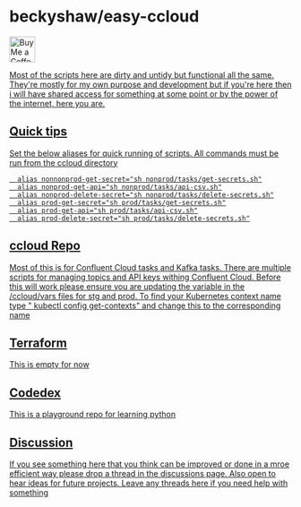 # beckyshaw/easy-ccloud
<a href='https://ko-fi.com/rooshaw' target='_blank'><img height='35' style='border:0px;height:46px;' src='https://az743702.vo.msecnd.net/cdn/kofi3.png?v=0' border='0' alt='Buy Me a Coffee at ko-fi.com' />

Most of the scripts here are dirty and untidy but functional all the same. They're mostly for my own purpose and development but if you're here then i will have shared access for something at some point or by the power of the internet, here you are. 

## Quick tips
Set the below aliases for quick running of scripts. All commands must be run from the ccloud directory

```
  alias nonnonprod-get-secret="sh nonprod/tasks/get-secrets.sh"
  alias nonprod-get-api="sh nonprod/tasks/api-csv.sh"
  alias nonprod-delete-secret="sh nonprod/tasks/delete-secrets.sh"
  alias prod-get-secret="sh prod/tasks/get-secrets.sh"
  alias prod-get-api="sh prod/tasks/api-csv.sh"
  alias prod-delete-secret="sh prod/tasks/delete-secrets.sh"
```

## ccloud Repo
Most of this is for Confluent Cloud tasks and Kafka tasks. There are multiple scripts for managing topics and API keys withing Confluent Cloud.
Before this will work please ensure you are updating the variable in the /ccloud/vars files for stg and prod. 
To find your Kubernetes context name type " kubectl config get-contexts" and change this to the corresponding name

## Terraform
This is empty for now

## Codedex
This is a playground repo for learning python


## Discussion
If you see something here that you think can be improved or done in a mroe efficient way please drop a thread in the discussions page. Also open to hear ideas for future projects.
Leave any threads here if you need help with something 

